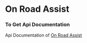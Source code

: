 # On Road Assist


### To Get Api Documentation
Api Documentation of [On Road Assist](https://github.com/sparrow-code/on-road-assist/tree/main/api)

